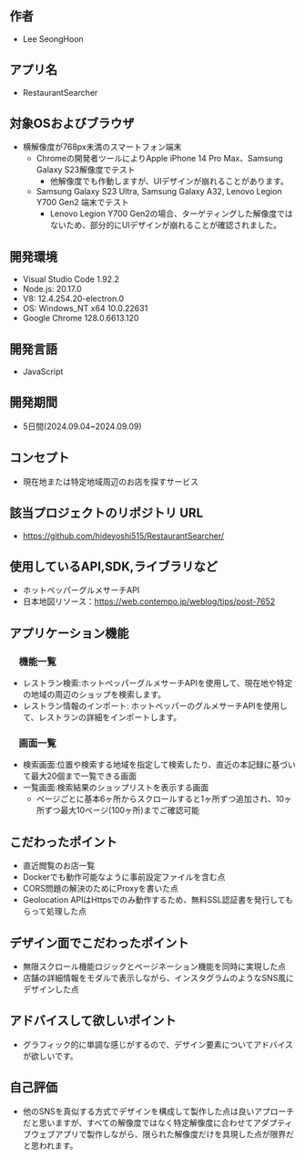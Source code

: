 ## 作者
- Lee SeongHoon

## アプリ名
- RestaurantSearcher

## 対象OSおよびブラウザ
- 横解像度が768px未満のスマートフォン端末
  - Chromeの開発者ツールによりApple iPhone 14 Pro Max、Samsung Galaxy S23解像度でテスト
    - 他解像度でも作動しますが、UIデザインが崩れることがあります。
  - Samsung Galaxy S23 Ultra, Samsung Galaxy A32, Lenovo Legion Y700 Gen2 端末でテスト
    - Lenovo Legion Y700 Gen2の場合、ターゲティングした解像度ではないため、部分的にUIデザインが崩れることが確認されました。

## 開発環境
- Visual Studio Code 1.92.2
- Node.js: 20.17.0
- V8: 12.4.254.20-electron.0
- OS: Windows_NT x64 10.0.22631
- Google Chrome 128.0.6613.120

## 開発言語
- JavaScript

## 開発期間
- 5日間(2024.09.04~2024.09.09)

## コンセプト
- 現在地または特定地域周辺のお店を探すサービス

## 該当プロジェクトのリポジトリ URL
- https://github.com/hideyoshi515/RestaurantSearcher/


## 使用しているAPI,SDK,ライブラリなど
- ホットペッパーグルメサーチAPI
- 日本地図リソース：https://web.contempo.jp/weblog/tips/post-7652

## アプリケーション機能

### &emsp;機能一覧
- レストラン検索:ホットペッパーグルメサーチAPIを使用して、現在地や特定の地域の周辺のショップを検索します。
- レストラン情報のインポート: ホットペッパーのグルメサーチAPIを使用して、レストランの詳細をインポートします。

### &emsp;画面一覧
- 検索画面:位置や検索する地域を指定して検索したり、直近の本記録に基づいて最大20個まで一覧できる画面
- 一覧画面:検索結果のショップリストを表示する画面
  - ページごとに基本6ヶ所からスクロールすると1ヶ所ずつ追加され、10ヶ所ずつ最大10ページ(100ヶ所)までご確認可能

## こだわったポイント
- 直近閲覧のお店一覧
- Dockerでも動作可能なように事前設定ファイルを含む点
- CORS問題の解決のためにProxyを書いた点
- Geolocation APIはHttpsでのみ動作するため、無料SSL認証書を発行してもらって処理した点

## デザイン⾯でこだわったポイント
- 無限スクロール機能ロジックとページネーション機能を同時に実現した点
- 店舗の詳細情報をモダルで表示しながら、インスタグラムのようなSNS風にデザインした点

## アドバイスして欲しいポイント
- グラフィック的に単調な感じがするので、デザイン要素についてアドバイスが欲しいです。

## ⾃⼰評価
- 他のSNSを真似する方式でデザインを構成して製作した点は良いアプローチだと思いますが、すべての解像度ではなく特定解像度に合わせてアダプティブウェブアプリで製作しながら、限られた解像度だけを具現した点が限界だと思われます。
